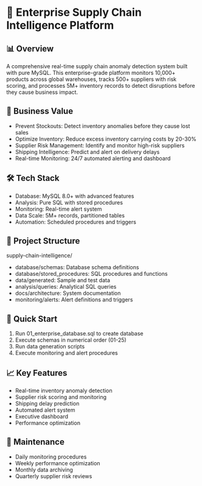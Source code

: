 # 🚀 Enterprise Supply Chain Intelligence Platform

## 📊 Overview
A comprehensive real-time supply chain anomaly detection system built with pure MySQL. This enterprise-grade platform monitors 10,000+ products across global warehouses, tracks 500+ suppliers with risk scoring, and processes 5M+ inventory records to detect disruptions before they cause business impact.

## 🎯 Business Value
- Prevent Stockouts: Detect inventory anomalies before they cause lost sales
- Optimize Inventory: Reduce excess inventory carrying costs by 20-30%
- Supplier Risk Management: Identify and monitor high-risk suppliers  
- Shipping Intelligence: Predict and alert on delivery delays
- Real-time Monitoring: 24/7 automated alerting and dashboard

## 🛠 Tech Stack
- Database: MySQL 8.0+ with advanced features
- Analysis: Pure SQL with stored procedures
- Monitoring: Real-time alert system
- Data Scale: 5M+ records, partitioned tables
- Automation: Scheduled procedures and triggers

## 📁 Project Structure
supply-chain-intelligence/
- database/schemas: Database schema definitions
- database/stored_procedures: SQL procedures and functions  
- data/generated: Sample and test data
- analysis/queries: Analytical SQL queries
- docs/architecture: System documentation
- monitoring/alerts: Alert definitions and triggers

## 🚀 Quick Start
1. Run 01_enterprise_database.sql to create database
2. Execute schemas in numerical order (01-25)
3. Run data generation scripts
4. Execute monitoring and alert procedures

## 📈 Key Features
- Real-time inventory anomaly detection
- Supplier risk scoring and monitoring
- Shipping delay prediction
- Automated alert system
- Executive dashboard
- Performance optimization

## 🔧 Maintenance
- Daily monitoring procedures
- Weekly performance optimization  
- Monthly data archiving
- Quarterly supplier risk reviews